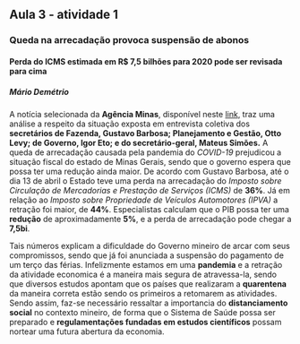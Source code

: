## Aula 3 - atividade 1 ##
### Queda na arrecadação provoca suspensão de abonos ###
#### Perda do ICMS estimada em R$ 7,5 bilhões para 2020 pode ser revisada para cima ####
##### *Mário Demétrio* #####

A notícia selecionada da **Agência Minas**, disponível neste [link](http://www.agenciaminas.mg.gov.br/noticia/queda-na-arrecadacao-provoca-suspensao-de-abonos-2020-04-16-21-39-00-0300), traz uma análise a respeito da situação exposta em entrevista coletiva dos **secretários de Fazenda, Gustavo Barbosa; Planejamento e Gestão, Otto Levy; de Governo, Igor Eto; e do secretário-geral, Mateus Simões.** A queda de arrecadação causada pela pandemia do *COVID-19* prejudicou a situação fiscal do estado de Minas Gerais, sendo que o governo espera que possa ter uma redução ainda maior. De acordo com Gustavo Barbosa, até o dia 13 de abril o Estado teve uma perda na arrecadação do *Imposto sobre Circulação de Mercadorias e Prestação de Serviços (ICMS)* de **36%**. Já em relação ao *Imposto sobre Propriedade de Veículos Automotores (IPVA)* a retração foi maior, de **44%**. Especialistas calculam que o PIB possa ter uma **redução** de aproximadamente **5%**, e a perda de arrecadação pode chegar a **7,5bi**. 

Tais números explicam a dificuldade do Governo mineiro de arcar com seus compromissos, sendo que já foi anunciada a suspensão do pagamento de um terço das férias. Infelizmente estamos em uma **pandemia** e a retração da atividade economica é a maneira mais segura de atravessa-la, sendo que diversos estudos apontam que os países que realizaram a **quarentena** da maneira correta estão sendo os primeiros a retomarem as atividades. Sendo assim, faz-se necessário ressaltar a importancia do **distanciamento social** no contexto mineiro, de forma que o Sistema de Saúde possa ser preparado e **regulamentações fundadas em estudos científicos** possam nortear uma futura abertura da economia.
